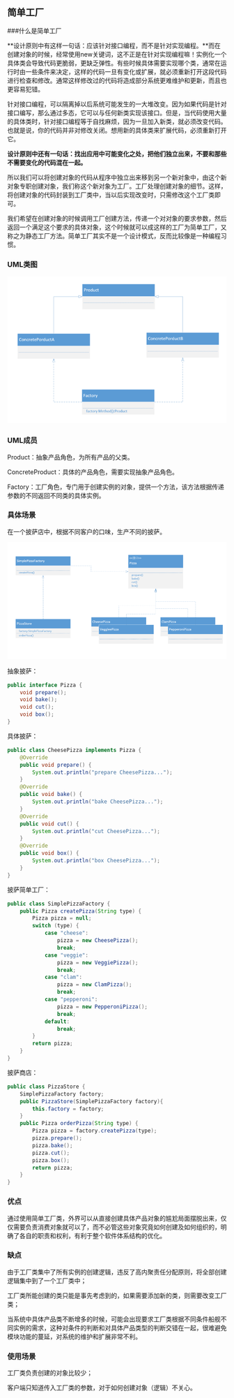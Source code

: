 ## 简单工厂

###什么是简单工厂

**设计原则中有这样一句话：应该针对接口编程，而不是针对实现编程。**而在创建对象的时候，经常使用new关键词，这不正是在针对实现编程嘛！实例化一个具体类会导致代码更脆弱，更缺乏弹性。有些时候具体需要实现哪个类，通常在运行时由一些条件来决定，这样的代码一旦有变化或扩展，就必须重新打开这段代码进行检查和修改。通常这样修改过的代码将造成部分系统更难维护和更新，而且也更容易犯错。

针对接口编程，可以隔离掉以后系统可能发生的一大堆改变。因为如果代码是针对接口编写，那么通过多态，它可以与任何新类实现该接口。但是，当代码使用大量的具体类时，针对接口编程等于自找麻烦，因为一旦加入新类，就必须改变代码。也就是说，你的代码并非对修改关闭。想用新的具体类来扩展代码，必须重新打开它。

**设计原则中还有一句话：找出应用中可能变化之处，把他们独立出来，不要和那些不需要变化的代码混在一起。**

所以我们可以将创建对象的代码从程序中独立出来移到另一个新对象中，由这个新对象专职创建对象，我们称这个新对象为工厂。工厂处理创建对象的细节。这样，将创建对象的代码封装到工厂类中，当以后实现改变时，只需修改这个工厂类即可。

我们希望在创建对象的时候调用工厂创建方法，传递一个对对象的要求参数，然后返回一个满足这个要求的具体对象，这个时候就可以成这样的工厂为简单工厂，又称之为静态工厂方法。简单工厂其实不是一个设计模式，反而比较像是一种编程习惯。

### UML类图

![简单工厂](../images/简单工厂.jpg)

### UML成员

Product：抽象产品角色，为所有产品的父类。

ConcreteProduct：具体的产品角色，需要实现抽象产品角色。

Factory：工厂角色，专门用于创建实例的对象，提供一个方法，该方法根据传递参数的不同返回不同类的具体实例。

### 具体场景

在一个披萨店中，根据不同客户的口味，生产不同的披萨。

![简单工厂例子](../images/简单工厂例子.jpg)

抽象披萨：

```java
public interface Pizza {
    void prepare();
    void bake();
    void cut();
    void box();
}
```

具体披萨：

```java
public class CheesePizza implements Pizza {
    @Override
    public void prepare() {
        System.out.println("prepare CheesePizza...");
    }
    @Override
    public void bake() {
        System.out.println("bake CheesePizza...");
    }
    @Override
    public void cut() {
        System.out.println("cut CheesePizza...");
    }
    @Override
    public void box() {
        System.out.println("box CheesePizza...");
    }
}
```

披萨简单工厂：

```java
public class SimplePizzaFactory {
    public Pizza createPizza(String type) {
        Pizza pizza = null;
        switch (type) {
            case "cheese":
                pizza = new CheesePizza();
                break;
            case "veggie":
                pizza = new VeggiePizza();
                break;
            case "clam":
                pizza = new ClamPizza();
                break;
            case "pepperoni":
                pizza = new PepperoniPizza();
                break;
            default:
                break;
        }
        return pizza;
    }
}
```

披萨商店：

```java
public class PizzaStore {
    SimplePizzaFactory factory;
    public PizzaStore(SimplePizzaFactory factory){
        this.factory = factory;
    }
    public Pizza orderPizza(String type) {
        Pizza pizza = factory.createPizza(type);
        pizza.prepare();
        pizza.bake();
        pizza.cut();
        pizza.box();
        return pizza;
    }
}
```

### 优点

通过使用简单工厂类，外界可以从直接创建具体产品对象的尴尬局面摆脱出来，仅仅需要负责消费对象就可以了，而不必管这些对象究竟如何创建及如何组织的，明确了各自的职责和权利，有利于整个软件体系结构的优化。

### 缺点

由于工厂类集中了所有实例的创建逻辑，违反了高内聚责任分配原则，将全部创建逻辑集中到了一个工厂类中；

工厂类所能创建的类只能是事先考虑到的，如果需要添加新的类，则需要改变工厂类；

当系统中具体产品类不断增多的时候，可能会出现要求工厂类根据不同条件船舰不同实例的需求，这种对条件的判断和对具体产品类型的判断交错在一起，很难避免模块功能的蔓延，对系统的维护和扩展非常不利。

### 使用场景

工厂类负责创建的对象比较少；

客户端只知道传入工厂类的参数，对于如何创建对象（逻辑）不关心。